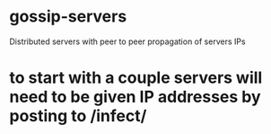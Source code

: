 # gossip-servers
Distributed servers with peer to peer propagation of servers IPs 

# to start with a couple servers will need to be given IP addresses by posting to /infect/ 
